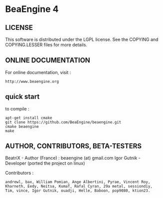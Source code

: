 # BeaEngine 4

## LICENSE

This software is distributed under the LGPL license.
See the COPYING and COPYING.LESSER files for more details.


## ONLINE DOCUMENTATION

For online documentation, visit :

    http://www.beaengine.org


## quick start

to compile :

```
apt-get install cmake
git clone https://github.com/BeaEngine/beaengine.git
cmake beaengine
make
```


## AUTHOR, CONTRIBUTORS, BETA-TESTERS

BeatriX	- Author (France) : beaengine (at) gmail.com
Igor Gutnik - Developer (ported the project on linux)

Contributors :

	andrewl, bax, William Pomian, Ange Albertini, Pyrae, Vincent Roy, Kharneth, Eedy, Neitsa, KumaT, Rafal Cyran, 29a metal, sessiondiy, Tim, vince, Igor Gutnik, ouadji, Helle, Baboon, pop9080, ktion23.

